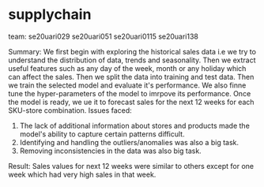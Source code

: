 # supplychain
team: se20uari029
      se20uari051
      se20uari0115
      se20uari138

Summary:
We first begin with exploring the historical sales data i.e we try to understand the distribution of data, trends and seasonality. Then we extract useful features such as any day of the week, month or any holiday which can affect the sales. Then we split the data into training and test data. Then we train the selected model and evaluate it's performance. We also finne tune the hyper-parameters of the model to imrpove its performance. Once the model is ready, we ue it to forecast sales for the next 12 weeks for each SKU-store combination.
Issues faced:
1. The lack of additional information about stores and products made the model's ability to capture certain patterns difficult.
2. Identifying and handling the outliers/anomalies was also a big task.
3. Removing inconsistencies in the data was also big task.

Result:
Sales values for next 12 weeks were similar to others except for one week which had very high sales in that week.
